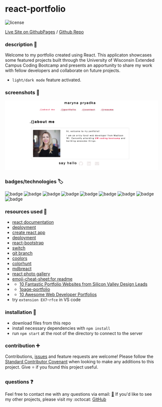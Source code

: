 # react-portfolio

![license](https://img.shields.io/badge/MIT-License-brightgreen)

 [Live Site on GithubPages](https://marynapr.github.io/react-portfolio/) / [Github Repo](https://github.com/MarynaPR/react-portfolio)
### description :page_with_curl:

Welcome to my portfolio created using React. This applicaton showcases some featured projects built through the University of Wisconsin Extended Campus Coding Bootcamp and presents an apportunity to share my work with fellow developers and collaborate on future projects. 
* `light/dark mode` feature activated.

### screenshots :camera_flash:
![screenshot](./src/assets/images/Screenshot.png)

### badges/technologies :label: 

![badge](https://img.shields.io/badge/express-brightgreen) ![badge](https://img.shields.io/badge/NodeJS-brightgreen) ![badge](https://img.shields.io/badge/JavaScript-brightgreen) ![badge](https://img.shields.io/badge/HTML-brightgreen) ![badge](https://img.shields.io/badge/CSS-brightgreen) ![badge](https://img.shields.io/badge/moment-brightgreen) ![badge](https://img.shields.io/badge/react-brightgreen) ![badge](https://img.shields.io/badge/react-bootstrap-brightgreen) ![badge](https://img.shields.io/badge/JSX-brightgreen)

### resources used :wrench: 

* [react documentation](https://reactjs.org/)
* [deployment](https://facebook.github.io/create-react-app/docs/deployment)
* [create react app](https://github.com/facebook/create-react-app)
* [deployment](https://facebook.github.io/create-react-app/docs/deployment) 
* [react-bootstrap](https://react-bootstrap.github.io/getting-started/introduction)
* [switch](https://developer.mozilla.org/en-US/docs/Web/JavaScript/Reference/Statements/switch)
* [git branch](https://cmatskas.com/delete-git-branch-locally-and-remotely/)
* [coolors](https://coolors.co/)
* [colorhunt](https://colorhunt.co/)
* [mdbreact](https://mdbootstrap.com/docs/react/getting-started/quick-start/)
* [react photo gallery](https://www.npmjs.com/package/react-photo-gallery)
* [emoji-cheat-sheet:for readme](https://github.com/ikatyang/emoji-cheat-sheet)
* * [10 Fantastic Portfolio Websites from Silicon Valley Design Leads](https://bestfolios.medium.com/10-fantastic-portfolio-websites-from-silicon-valley-design-leads-2d84b384dba6)
* * [1page-portfolio](https://onepagelove.com/inspiration/portfolio)
* * [10 Awesome Web Developer Portfolios](https://codeburst.io/10-awesome-web-developer-portfolios-d266b32e6154)
*  try `extension EX7`-`rfce` in VS code

### installation :electric_plug:

* download files from this repo
* install necessary dependencies with `npm install`
* run `npm start` at the root of the directory to connect to the server

### contribution :heavy_plus_sign: 

Contributions, [issues](https://github.com/MarynaPR/react-portfolio/issues) and feature requests are welcome! Please follow the [Standard Contributor Covenant](https://www.contributor-covenant.org/) when looking to make any additions to this project. 
Give :star: if you found this project useful. 

### questions :question: 
Feel free to contact me with any questions via email: [:e-mail:](pryadkamaryna@gmail.com)
If you'd like to see my other projects, please visit my :octocat: 
[GitHub](https://github.com/MarynaPR?tab=repositories)